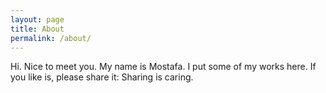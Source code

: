 ```yaml
---
layout: page
title: About
permalink: /about/
---
```

Hi. Nice to meet you. My name is Mostafa. I put some of my works here. If you like is, please share it: Sharing is caring.